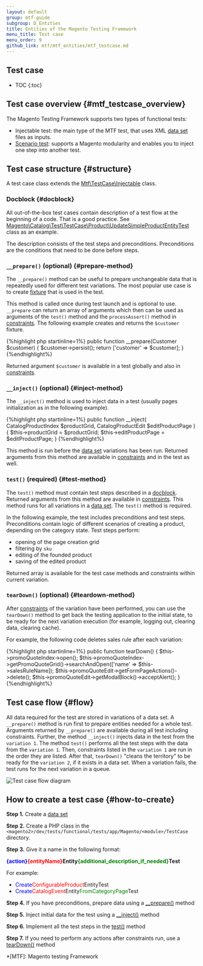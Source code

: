 ```yaml
---
layout: default
group: mtf-guide
subgroup: D_Entities
title: Entities of the Magento Testing Framework
menu_title: Test case
menu_order: 9
github_link: mtf/mtf_entities/mtf_testcase.md
---
```


<h2>Test case</h2>

* TOC
{:toc}

## Test case overview {#mtf_testcase_overview}

The Magento Testing Framework supports two types of functional tests:

- Injectable test: the main type of the MTF test, that uses XML [data set][] files as inputs.
- [Scenario test][]: supports a Magento modularity and enables you to inject one step into another test.

## Test case structure {#structure}

A test case class extends the [Mtf\TestCase\Injectable][] class.

### Docblock {#docblock}

All out-of-the-box test cases contain description of a test flow at the beginning of a code. That is a good practice. See [Magento\Catalog\Test\TestCase\Product\UpdateSimpleProductEntityTest][] class as an example.

The description consists of the test steps and preconditions. Preconditions are the conditions that need to be done before steps.

### `__prepare()` (optional) {#prepare-method}

The `__prepare()` method can be useful to prepare unchangeable data that is repeatedly used for different test variations. The most popular use case is to create [fixture][] that is used in the test.

This method is called once during test launch and is optional to use. `__prepare` can return an array of arguments which then can be used as arguments of the `test()` method and the `processAssert()` method in [constraints][]. The following example creates and returns the `$customer` fixture. 

{%highlight php startinline=1%}
public function __prepare(Customer $customer)
{
    $customer->persist();
    return ['customer' => $customer];
}
{%endhighlight%}

Returned argument `$customer` is available in a test globally and also in [constraints][].

### `__inject()` (optional) {#inject-method}

The `__inject()` method is used to inject data in a test (usually pages initialization as in the following example).

{%highlight php startinline=1%}
public function __inject(
    CatalogProductIndex $productGrid,
    CatalogProductEdit $editProductPage
) {
    $this->productGrid = $productGrid;
    $this->editProductPage = $editProductPage;
}
{%endhighlight%}

 This method is run before the [data set][] variations has been run. Returned arguments from this method are available in [constraints][] and in the test as well.

### `test()` (required) {#test-method}

The `test()` method must contain test steps described in a [docblock](#docblock). Returned arguments from this method are available in [constraints][]. This method runs for all variations in a [data set][]. The `test()` method is required.

In the following example, the test includes preconditions and test steps. Preconditions contain logic of different scenarios of creating a product, depending on the category state. Test steps perform:

- opening of the page creation grid
- filtering by `sku`
- editing of the founded product
- saving of the edited product

<script src="https://gist.github.com/dshevtsov/27fae7c912604030e574.js"></script>

Returned array is available for the test case methods and constraints within current variation.

### `tearDown()` (optional) {#teardown-method}

After [constraints][] of the variation have been performed, you can use the `tearDown()` method to get back the testing application to the initial state, to be ready for the next variation execution (for example, logging out, clearing data, clearing cache).

For example, the following code deletes sales rule after each variation:

{%highlight php startinline=1%}
public function tearDown()
{
    $this->promoQuoteIndex->open();
    $this->promoQuoteIndex->getPromoQuoteGrid()->searchAndOpen(['name' => $this->salesRuleName]);
    $this->promoQuoteEdit->getFormPageActions()->delete();
    $this->promoQuoteEdit->getModalBlock()->acceptAlert();
}
{%endhighlight%}

## Test case flow {#flow}

All data required for the test are stored in variations of a data set. A `__prepare()` method is run first to prepare entities needed for a whole test. Arguments returned by `__prepare()` are available during all test including constraints. Further, the method `__inject()` injects data in the test from the `variation 1`. The method `test()` performs all the test steps with the data from the `variation 1`. Then, constraints listed in the `variation 1` are run in the order they are listed. After that, `tearDown()` "cleans the territory" to be ready for the `variation 2`, if it exists in a data set. When a variation fails, the test runs for the next variation in a queue.

![Test case flow diagram]({{site.baseurl}}common/images/mtf_test_case_flow.png)

## How to create a test case {#how-to-create}

__Step 1.__ Create a [data set][]

__Step 2.__ Create a PHP class in the `<magento2>/dev/tests/functional/tests/app/Magento/<module>/TestCase` directory.

__Step 3.__ Give it a name in the following format:

<b><span style="color:blue">{action}</span><span style="color:red">{entityName}</span>Entity<span style="color:green">{additional_description_if_needed}</span>Test</b>

For example:
   
- <span style="color:blue">Create</span><span style="color:red">ConfigurableProduct</span>EntityTest
- <span style="color:blue">Create</span><span style="color:red">CatalogEvent</span>Entity<span style="color:green">FromCategoryPage</span>Test

__Step 4.__ If you have preconditions, prepare data using a [__prepare()](#prepare-method) method

__Step 5.__ Inject initial data for the test using a [__inject()](#inject-method) method

__Step 6.__ Implement all the test steps in the [test()](#test-method) method
 
__Step 7.__ If you need to perform any actions after constraints run, use a [tearDown()](#teardown-method) method


[data set]: {{site.gdeurl}}mtf/mtf_entities/mtf_dataset.html
[Mtf\TestCase\Injectable]: https://github.com/magento/mtf/blob/develop/Magento/Mtf/TestCase/Injectable.php
[Scenario test]: {{site.gdeurl}}mtf/mtf_entities/mtf_scenariotest.html
[processAssert()]:{{site.gdeurl}}mtf/mtf_entities/mtf_constraint.html#mtf_constraint_assert
[constraints]: {{site.gdeurl}}mtf/mtf_entities/mtf_constraint.html
[fixture]: {{site.gdeurl}}mtf/mtf_entities/mtf_fixture.html
[Magento\Catalog\Test\TestCase\Product\UpdateSimpleProductEntityTest]: {{site.mage2000url}}dev/tests/functional/tests/app/Magento/Catalog/Test/TestCase/Product/UpdateSimpleProductEntityTest.php

*[MTF]: Magento testing Framework

